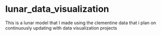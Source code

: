 # lunar_data_visualization
This is a lunar model that I made using the clementine data that i plan on continuously updating with data visualization projects
